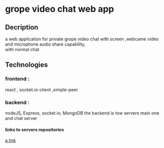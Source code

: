 # grope video chat web app

## Decription
a web application for private grope video chat with screen ,webcame video and microphone audio share capability,   
with normal chat

## Technologies

### frontend :
react , socket.io-client ,simple-peer
### backend :
nodeJS, Express, socket.io, MongoDB 
the backend is tow servers main one and chat server

#### links to servers repositories

[a link](https://github.com/newasad/appleseeds_final_project_zoom_lookAlike-mainServer)




